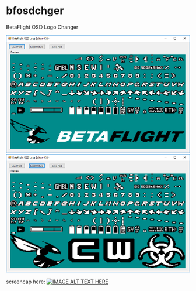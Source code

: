 # bfosdchger
BetaFlight OSD Logo Changer

![alt text](https://github.com/anunique/bfosdchger/blob/master/screenies/screenie1.png?raw=true)
![alt text](https://github.com/anunique/bfosdchger/blob/master/screenies/screenie2.png?raw=true)

screencap here:
[![IMAGE ALT TEXT HERE](https://img.youtube.com/vi/TYXqR8pD3jQ/0.jpg)](https://www.youtube.com/watch?v=TYXqR8pD3jQ)
